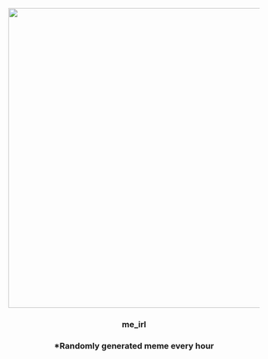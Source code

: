 <p align="center">
        <img src="https://i.redd.it/m7jdco6ttoo91.jpg" width="600" height="600">
        </p>
        <h3 align="center">me_irl</h3>
        <h3 align="center">*Randomly generated meme every hour</h3>
    
